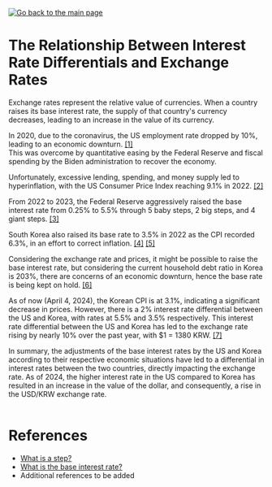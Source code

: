 [![Go back to the main page](https://img.shields.io/badge/Go_back_to_the_main_page-blueviolet.svg)](https://github.com/juho-creator/Investing/blob/main/README.md)

# The Relationship Between Interest Rate Differentials and Exchange Rates

Exchange rates represent the relative value of currencies.
When a country raises its base interest rate, the supply of that country's currency decreases, leading to an increase in the value of its currency.

In 2020, due to the coronavirus, the US employment rate dropped by 10%, leading to an economic downturn. [[1]](https://tradingeconomics.com/united-states/employment-rate) </br>
This was overcome by quantitative easing by the Federal Reserve and fiscal spending by the Biden administration to recover the economy.

Unfortunately, excessive lending, spending, and money supply led to hyperinflation, with the US Consumer Price Index reaching 9.1% in 2022. [[2]](https://kr.investing.com/economic-calendar/cpi-733)

From 2022 to 2023, the Federal Reserve aggressively raised the base interest rate from 0.25% to 5.5% through 5 baby steps, 2 big steps, and 4 giant steps. [[3]](https://fred.stlouisfed.org/series/FEDFUNDS)

South Korea also raised its base rate to 3.5% in 2022 as the CPI recorded 6.3%, in an effort to correct inflation. [[4]](https://kr.investing.com/economic-calendar/south-korean-cpi-467)
[[5]](https://www.bok.or.kr/portal/singl/baseRate/list.do?dataSeCd=01&menuNo=200643)

Considering the exchange rate and prices, it might be possible to raise the base interest rate, but considering the current household debt ratio in Korea is 203%, there are concerns of an economic downturn, hence the base rate is being kept on hold. [[6]](https://www.index.go.kr/unify/idx-info.do?idxCd=5054)

As of now (April 4, 2024), the Korean CPI is at 3.1%, indicating a significant decrease in prices. However, there is a 2% interest rate differential between the US and Korea, with rates at 5.5% and 3.5% respectively. This interest rate differential between the US and Korea has led to the exchange rate rising by nearly 10% over the past year, with $1 = 1380 KRW. [[7]](https://www.investing.com/currencies/usd-krw)

In summary, the adjustments of the base interest rates by the US and Korea according to their respective economic situations have led to a differential in interest rates between the two countries, directly impacting the exchange rate. As of 2024, the higher interest rate in the US compared to Korea has resulted in an increase in the value of the dollar, and consequently, a rise in the USD/KRW exchange rate.</br></br>

# References
- [What is a step?](https://namu.wiki/w/%EC%8A%A4%ED%85%9D(%EA%B2%BD%EC%A0%9C%20%EC%9A%A9%EC%96%B4))
- [What is the base interest rate?](https://namu.wiki/w/%EA%B8%B0%EC%A4%80%EA%B8%88%EB%A6%AC)
- Additional references to be added
